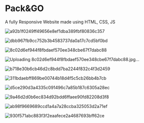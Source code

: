# Pack&GO
A fully Responsive Website made using HTML, CSS, JS

![a92b1f0249ff49656e8ef1dba389fbf80836c357](https://user-images.githubusercontent.com/95119784/229520319-589a09a0-b8e4-4baa-b247-2ed0396546c3.jpg)

![dbb967fb9cc752b3b4583737da0a17c7cd5bf0bd](https://user-images.githubusercontent.com/95119784/229520341-9126be00-5589-427c-9db2-77cb6b77c9d5.jpg)

![8c02d6ef944f8fbdaef570ee348cbe67f7dabc88](https://user-images.githubusercontent.com/95119784/229520496-535a7d52-b24e-41e9-be02-91e1d1e49061.jpg)

![Uploading 8c02d6ef944f8fbdaef570ee348cbe67f7dabc88.jpg…]()


![b718e30b6cb46d2c8bdd7ba2244f832c4f3d2459](https://user-images.githubusercontent.com/95119784/229520373-9c01de74-c7a2-4191-87d7-1b40c2006d5c.jpg)

![311bdaebff869be00744b18d4f5c5cb26bb4b7cb](https://user-images.githubusercontent.com/95119784/229520383-232066c5-5c01-4155-9b23-1102f9a5185c.jpg)

![d5ce290d3a4335c091496c7a85b187c6305a28ec](https://user-images.githubusercontent.com/95119784/229520624-a022f940-bb96-49bc-859e-86e4edfd64ae.jpg)

![9a46d2d0b6ec834d92bdd6ffaee90fd82208d3f8](https://user-images.githubusercontent.com/95119784/229521037-db5ee1fd-8d5a-43fc-a6b9-cb87ff51aea9.jpg)

![ab98f9669689ccd1a4a7a28ccba325053d2a71ef](https://user-images.githubusercontent.com/95119784/229520762-88122460-417b-4a43-ba79-0997f99c2b85.jpg)

![930f571abc883f3f2eaafece2a4687693bff62ce](https://user-images.githubusercontent.com/95119784/229520771-da28dfdc-bac9-4fb5-8709-faaf93054bd9.jpg)
